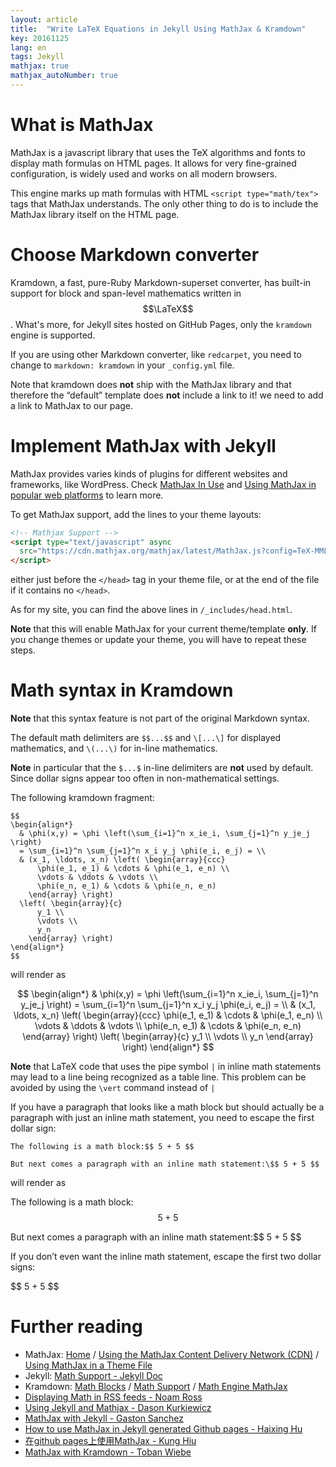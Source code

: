 ```yaml
---
layout: article
title:  "Write LaTeX Equations in Jekyll Using MathJax & Kramdown"
key: 20161125
lang: en
tags: Jekyll
mathjax: true
mathjax_autoNumber: true
---
```


# What is MathJax

MathJax is a javascript library that uses the TeX algorithms and fonts to display math formulas on HTML pages. It allows for very fine-grained configuration, is widely used and works on all modern browsers.

This engine marks up math formulas with HTML `<script type="math/tex">` tags that MathJax understands. The only other thing to do is to include the MathJax library itself on the HTML page.

# Choose Markdown converter

Kramdown, a fast, pure-Ruby Markdown-superset converter, has built-in support for block and span-level mathematics written in $$\LaTeX$$. What's more, for Jekyll sites hosted on GitHub Pages, only the `kramdown` engine is supported.

If you are using other Markdown converter, like `redcarpet`, you need to change to `markdown: kramdown` in your `_config.yml` file.

Note that kramdown does **not** ship with the MathJax library and that therefore the “default” template does **not** include a link to it! we need to add a link to MathJax to our page.

# Implement MathJax with Jekyll

MathJax provides varies kinds of plugins for different websites and frameworks, like WordPress. Check [MathJax In Use](http://docs.mathjax.org/en/latest/misc/mathjax-in-use.html?highlight=kramdown#mathjax-in-use) and [Using MathJax in popular web platforms](http://docs.mathjax.org/en/latest/misc/platforms.html?highlight=jekyll#using-mathjax-in-popular-web-platforms) to learn more.

To get MathJax support, add the lines to your theme layouts:

```html
<!-- Mathjax Support -->
<script type="text/javascript" async
  src="https://cdn.mathjax.org/mathjax/latest/MathJax.js?config=TeX-MML-AM_CHTML">
</script>
```

either just before the `</head>` tag in your theme file, or at the end of the file if it contains no `</head>`.

As for my site, you can find the above lines in `/_includes/head.html`.

**Note** that this will enable MathJax for your current theme/template **only**. If you change themes or update your theme, you will have to repeat these steps.

# Math syntax in Kramdown

**Note** that this syntax feature is not part of the original Markdown syntax.

The default math delimiters are `$$...$$` and `\[...\]` for displayed mathematics, and `\(...\)` for in-line mathematics.

**Note** in particular that the `$...$` in-line delimiters are **not** used by default. Since dollar signs appear too often in non-mathematical settings.

The following kramdown fragment:

```TeX
$$
\begin{align*}
  & \phi(x,y) = \phi \left(\sum_{i=1}^n x_ie_i, \sum_{j=1}^n y_je_j \right)
  = \sum_{i=1}^n \sum_{j=1}^n x_i y_j \phi(e_i, e_j) = \\
  & (x_1, \ldots, x_n) \left( \begin{array}{ccc}
      \phi(e_1, e_1) & \cdots & \phi(e_1, e_n) \\
      \vdots & \ddots & \vdots \\
      \phi(e_n, e_1) & \cdots & \phi(e_n, e_n)
    \end{array} \right)
  \left( \begin{array}{c}
      y_1 \\
      \vdots \\
      y_n
    \end{array} \right)
\end{align*}
$$
```

will render as

$$
\begin{align*}
  & \phi(x,y) = \phi \left(\sum_{i=1}^n x_ie_i, \sum_{j=1}^n y_je_j \right)
  = \sum_{i=1}^n \sum_{j=1}^n x_i y_j \phi(e_i, e_j) = \\
  & (x_1, \ldots, x_n) \left( \begin{array}{ccc}
      \phi(e_1, e_1) & \cdots & \phi(e_1, e_n) \\
      \vdots & \ddots & \vdots \\
      \phi(e_n, e_1) & \cdots & \phi(e_n, e_n)
    \end{array} \right)
  \left( \begin{array}{c}
      y_1 \\
      \vdots \\
      y_n
    \end{array} \right)
\end{align*}
$$

**Note** that LaTeX code that uses the pipe symbol `|` in inline math statements may lead to a line being recognized as a table line. This problem can be avoided by using the `\vert` command instead of `|`

If you have a paragraph that looks like a math block but should actually be a paragraph with just an inline math statement, you need to escape the first dollar sign:

```
The following is a math block:$$ 5 + 5 $$

But next comes a paragraph with an inline math statement:\$$ 5 + 5 $$
```

will render as

The following is a math block:$$ 5 + 5 $$

But next comes a paragraph with an inline math statement:\$$ 5 + 5 $$

If you don’t even want the inline math statement, escape the first two dollar signs:


\$\$ 5 + 5 $$


# Further reading

* MathJax: [Home](https://www.mathjax.org) / [Using the MathJax Content Delivery Network (CDN)](http://docs.mathjax.org/en/latest/start.html#using-the-mathjax-content-delivery-network-cdn) / [Using MathJax in a Theme File](http://docs.mathjax.org/en/latest/misc/platforms.html?highlight=jekyll#using-mathjax-in-a-theme-file)
* Jekyll: [Math Support - Jekyll Doc](https://jekyllrb.com/docs/extras/#math-support)
* Kramdown: [Math Blocks](http://kramdown.gettalong.org/syntax.html#math-blocks) / [Math Support](http://kramdown.gettalong.org/converter/html.html#math-support) / [Math Engine MathJax](http://kramdown.gettalong.org/math_engine/mathjax.html)
* [Displaying Math in RSS feeds - Noam Ross](http://www.noamross.net/blog/2012/4/4/math-in-rss-feeds.html)
* [Using Jekyll and Mathjax - Dason Kurkiewicz](http://dasonk.github.io/blog/2012/10/09/Using-Jekyll-and-Mathjax.html)
* [MathJax with Jekyll - Gaston Sanchez](http://gastonsanchez.com/opinion/2014/02/16/Mathjax-with-jekyll/)
* [How to use MathJax in Jekyll generated Github pages - Haixing Hu](http://haixing-hu.github.io/programming/2013/09/20/how-to-use-mathjax-in-jekyll-generated-github-pages/)
* [在github pages上使用MathJax - Kung Hiu](http://www.anaharb.com/2014/0215/Jekyll-MathJax/)
* [MathJax with Kramdown - Toban Wiebe](http://tobanwiebe.com/blog/2016/02/mathjax-kramdown)
